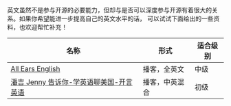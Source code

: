 英文虽然不是参与开源的必要能力，但却与是否可以深度参与开源有着很大的关系。如果你希望能进一步提高自己的英文水平的话，
可以试试下面给出的一些资料，也欢迎帮忙补充！

| 名称 | 形式 | 适合级别 |
|---|---|---|
| [All Ears English](https://www.xiaoyuzhoufm.com/podcast/5e2946c5418a84a0463972a4)         | 播客，全英文  | 中级   |
| [潘吉 Jenny 告诉你-学英语聊美国-开言英语](https://www.xiaoyuzhoufm.com/podcast/5e285480418a84a046275af8) | 播客，中英混合 | 初级   |
